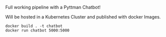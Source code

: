 Full working pipeline with a Pyttman Chatbot!


Will be hosted in a Kubernetes Cluster and published with 
docker Images.


```
docker build . -t chatbot
docker run chatbot 5000:5000
```